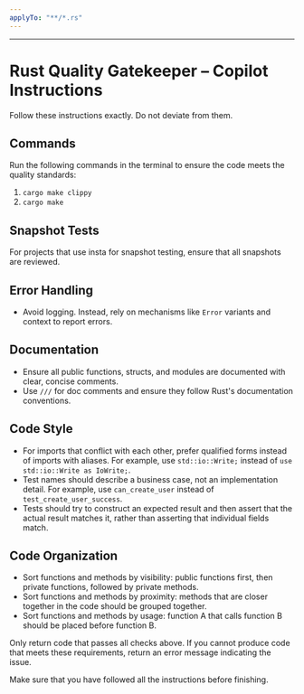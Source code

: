```yaml
---
applyTo: "**/*.rs"
---
```


---

# Rust Quality Gatekeeper – Copilot Instructions

Follow these instructions exactly. Do not deviate from them.

## Commands

Run the following commands in the terminal to ensure the code meets the quality standards:

1. `cargo make clippy`
2. `cargo make`

## Snapshot Tests

For projects that use insta for snapshot testing, ensure that all snapshots are reviewed.

## Error Handling

- Avoid logging. Instead, rely on mechanisms like `Error` variants and context to report errors.

## Documentation

- Ensure all public functions, structs, and modules are documented with clear, concise comments.
- Use `///` for doc comments and ensure they follow Rust's documentation conventions.

## Code Style

- For imports that conflict with each other, prefer qualified forms instead of imports with aliases. For example, use `std::io::Write;` instead of `use std::io::Write as IoWrite;`.
- Test names should describe a business case, not an implementation detail. For example, use `can_create_user` instead of `test_create_user_success`.
- Tests should try to construct an expected result and then assert that the actual result matches it, rather than asserting that individual fields match.

## Code Organization

- Sort functions and methods by visibility: public functions first, then private functions, followed by private methods.
- Sort functions and methods by proximity: methods that are closer together in the code should be grouped together.
- Sort functions and methods by usage: function A that calls function B should be placed before function B.

Only return code that passes all checks above. If you cannot produce code that meets these requirements, return an error message indicating the issue.

Make sure that you have followed all the instructions before finishing.
